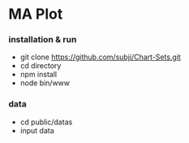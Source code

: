 # MA Plot
### installation & run

- git clone https://github.com/subji/Chart-Sets.git 
- cd directory
- npm install
- node bin/www

### data
- cd public/datas
- input data


